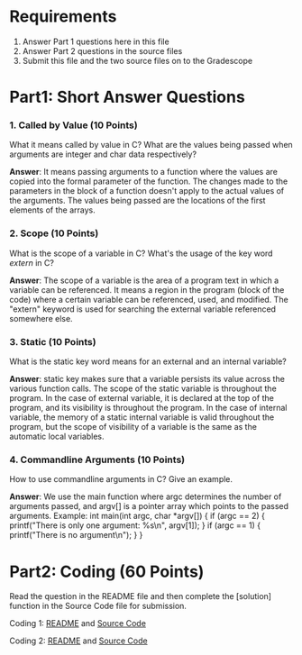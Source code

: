 # Requirements

1. Answer Part 1 questions here in this file
2. Answer Part 2 questions in the source files
3. Submit this file and the two source files on to the Gradescope

# Part1: Short Answer Questions

### 1. Called by Value (10 Points)

What it means called by value in C?
What are the values being passed when arguments are integer and char data respectively?

**Answer**: It means passing arguments to a function where the values are copied into the formal
            parameter of the function. The changes made to the parameters in the block
            of a function doesn't apply to the actual values of the arguments. The values being passed 
            are the locations of the first elements of the arrays. 

### 2. Scope (10 Points)

What is the scope of a variable in C? What's the usage of the
key word *extern* in C?

**Answer**: The scope of a variable is the area of a program text in which a variable can be
            referenced. It means a region in the program (block of the code) where a certain 
            variable can be referenced, used, and modified. The "extern" keyword is used for 
            searching the external variable referenced somewhere else.

### 3. Static (10 Points)

What is the static key word means for an external and an internal variable?

**Answer**: static key makes sure that a variable persists its value across the various function calls. 
            The scope of the static  variable is throughout the program. In the case of external variable,
            it is declared at the top of the program, and its visibility is throughout the program. In the 
            case of internal variable, the memory of a static internal variable is valid throughout the program, 
            but the scope of visibility of a variable is the same as the automatic local variables.

### 4. Commandline Arguments (10 Points)

How to use commandline arguments in C? Give an example.

**Answer**: We use the main function where argc determines the number of arguments passed, and 
            argv[] is a pointer array which points to the passed arguments. 
            Example:
            int main(int argc, char *argv[]) {
                if (argc == 2) {
                    printf("There is only one argument: %s\n", argv[1]);
                }
                if (argc == 1) {
                    printf("There is no argument\n");
                }
            }

# Part2: Coding  (60 Points)

Read the question in the README file and then complete the [solution] function
in the Source Code file for submission.

Coding 1: [README](coding_1.MD) and [Source Code](coding_1.c)

Coding 2: [README](Coding_2.MD) and [Source Code](coding_2.c)

